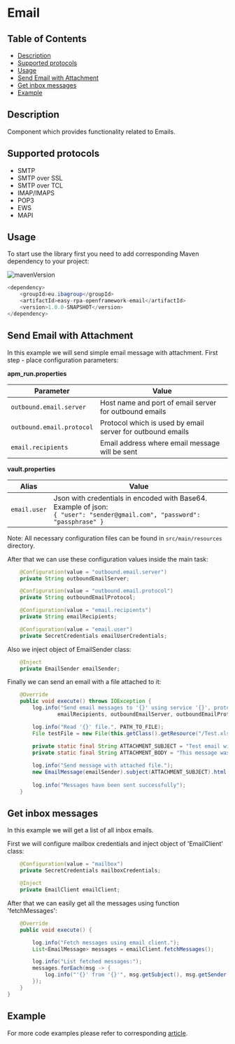 # Email

## Table of Contents
* [Description](#description)
* [Supported protocols](#supported-protocols)
* [Usage](#usage)
* [Send Email with Attachment](#send-email-with-attachment)
* [Get inbox messages](#get-inbox-messages)
* [Example](#example)

## Description

Component which provides functionality related to Emails.

## Supported protocols

* SMTP
* SMTP over SSL
* SMTP over TCL
* IMAP/IMAPS
* POP3
* EWS
* MAPI

## Usage

To start use the library first you need to add corresponding Maven dependency to your project:

![mavenVersion](https://img.shields.io/maven-central/v/eu.ibagroup/easy-rpa-openframework-email)

```java
<dependency>
    <groupId>eu.ibagroup</groupId>
    <artifactId>easy-rpa-openframework-email</artifactId>
    <version>1.0.0-SNAPSHOT</version>
</dependency>
```


## Send Email with Attachment

In this example we will send simple email message with attachment.
First step - place configuration parameters:

**apm_run.properties**

| Parameter     | Value         |
| ------------- |---------------|
| `outbound.email.server` | Host name and port of email server for outbound emails |
| `outbound.email.protocol` | Protocol which is used by email server for outbound emails |
| `email.recipients` | Email address where email message will be sent |

**vault.properties**

| Alias     | Value         |
| ------------- |---------------|
| `email.user` | Json with credentials in encoded with Base64. Example of json:<br>`{ "user": "sender@gmail.com", "password": "passphrase" }` |

Note: All necessary configuration files can be found in `src/main/resources` directory.

After that we can use these configuration values inside the main task:
```java
    @Configuration(value = "outbound.email.server")
    private String outboundEmailServer;

    @Configuration(value = "outbound.email.protocol")
    private String outboundEmailProtocol;

    @Configuration(value = "email.recipients")
    private String emailRecipients;

    @Configuration(value = "email.user")
    private SecretCredentials emailUserCredentials;
```

Also we inject object of EmailSender class:

```java
    @Inject
    private EmailSender emailSender;
```

Finally we can send an email with a file attached to it:

```java
    @Override
    public void execute() throws IOException {
        log.info("Send email messages to '{}' using service '{}', protocol '{}' and mailbox '{}'.",
                emailRecipients, outboundEmailServer, outboundEmailProtocol, emailUserCredentials.getUser());

        log.info("Read '{}' file.", PATH_TO_FILE);
        File testFile = new File(this.getClass().getResource("/Test.xlsx").toURI());

        private static final String ATTACHMENT_SUBJECT = "Test email with attachment";
        private static final String ATTACHMENT_BODY = "This message was sent by EasyRPA Bot and has attached file.";
        
        log.info("Send message with attached file.");
        new EmailMessage(emailSender).subject(ATTACHMENT_SUBJECT).html(ATTACHMENT_BODY).attach(testFile).send();
        
        log.info("Messages have been sent successfully");
    }
```
## Get inbox messages

In this example we will get a list of all inbox emails.

First we will configure mailbox credentials and inject object of 'EmailClient' class:

```java
    @Configuration(value = "mailbox")
    private SecretCredentials mailboxCredentials;

    @Inject
    private EmailClient emailClient;
```

After that we can easily get all the messages using function 'fetchMessages':

```java
    @Override
    public void execute() {

        log.info("Fetch messages using email client.");
        List<EmailMessage> messages = emailClient.fetchMessages();

        log.info("List fetched messages:");
        messages.forEach(msg -> {
            log.info("'{}' from '{}'", msg.getSubject(), msg.getSender().getPersonal());
        });
    }
}
```

## Example

For more code examples please refer to corresponding [article](https://github.com/easyrpa/openframework/tree/main/examples#email). 